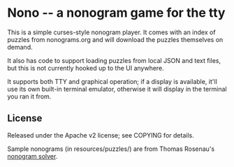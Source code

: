 # Nono -- a nonogram game for the tty

This is a simple curses-style nonogram player. It comes with an index of puzzles
from nonograms.org and will download the puzzles themselves on demand.

It also has code to support loading puzzles from local JSON and text files, but
this is not currently hooked up to the UI anywhere.

It supports both TTY and graphical operation; if a display is available, it'll
use its own built-in terminal emulator, otherwise it will display in the
terminal you ran it from.

## License

Released under the Apache v2 license; see COPYING for details.

Sample nonograms (in resources/puzzles/) are from Thomas Rosenau's
[nonogram solver](https://github.com/ThomasR/nonogram-solver).
